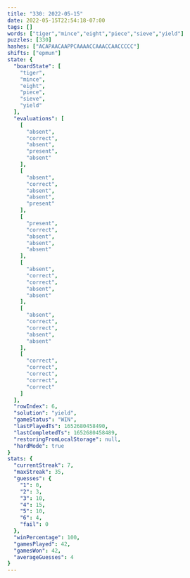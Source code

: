 ```yaml
---
title: "330: 2022-05-15"
date: 2022-05-15T22:54:18-07:00
tags: []
words: ["tiger","mince","eight","piece","sieve","yield"]
puzzles: [330]
hashes: ["ACAPAACAAPPCAAAACCAAACCAACCCCC"]
shifts: ["epmun"]
state: {
  "boardState": [
    "tiger",
    "mince",
    "eight",
    "piece",
    "sieve",
    "yield"
  ],
  "evaluations": [
    [
      "absent",
      "correct",
      "absent",
      "present",
      "absent"
    ],
    [
      "absent",
      "correct",
      "absent",
      "absent",
      "present"
    ],
    [
      "present",
      "correct",
      "absent",
      "absent",
      "absent"
    ],
    [
      "absent",
      "correct",
      "correct",
      "absent",
      "absent"
    ],
    [
      "absent",
      "correct",
      "correct",
      "absent",
      "absent"
    ],
    [
      "correct",
      "correct",
      "correct",
      "correct",
      "correct"
    ]
  ],
  "rowIndex": 6,
  "solution": "yield",
  "gameStatus": "WIN",
  "lastPlayedTs": 1652680458490,
  "lastCompletedTs": 1652680458489,
  "restoringFromLocalStorage": null,
  "hardMode": true
}
stats: {
  "currentStreak": 7,
  "maxStreak": 35,
  "guesses": {
    "1": 0,
    "2": 3,
    "3": 10,
    "4": 15,
    "5": 10,
    "6": 4,
    "fail": 0
  },
  "winPercentage": 100,
  "gamesPlayed": 42,
  "gamesWon": 42,
  "averageGuesses": 4
}
---
```


<!-- more -->
